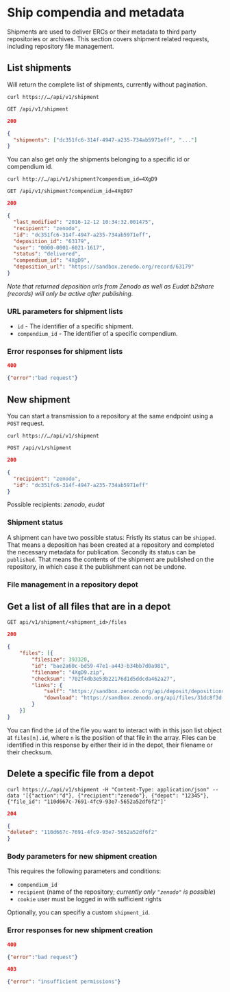 # Ship compendia and metadata

Shipments are used to deliver ERCs or their metadata to third party repositories or archives. This section covers shipment related requests, including repository file management.

## List shipments

Will return the complete list of shipments, currently without pagination.

`curl https://…/api/v1/shipment`

`GET /api/v1/shipment`

```json
200

{
  "shipments": ["dc351fc6-314f-4947-a235-734ab5971eff", "..."]
}
```

You can also get only the shipments belonging to a specific id or compendium id.

`curl http://…/api/v1/shipment?compendium_id=4XgD9`

`GET /api/v1/shipment?compendium_id=4XgD97`

```json
200 

{
  "last_modified": "2016-12-12 10:34:32.001475",
  "recipient": "zenodo",
  "id": "dc351fc6-314f-4947-a235-734ab5971eff",
  "deposition_id": "63179",
  "user": "0000-0001-6021-1617",
  "status": "delivered",
  "compendium_id": "4XgD9",
  "deposition_url": "https://sandbox.zenodo.org/record/63179"
}
```

_Note that returned deposition urls from Zenodo as well as Eudat b2share (records) will only be active after publishing._

### URL parameters for shipment lists

- `id` - The identifier of a specific shipment.
- `compendium_id` - The identifier of a specific compendium.

### Error responses for shipment lists

```json
400

{"error":"bad request"}
```


## New shipment

You can start a transmission to a repository at the same endpoint using a `POST` request.

`curl https://…/api/v1/shipment`

`POST /api/v1/shipment`

```json
200

{
  "recipient": "zenodo",
  "id": "dc351fc6-314f-4947-a235-734ab5971eff"
}
```

Possible recipients: _zenodo_, _eudat_


### Shipment status

A shipment can have two possible status: Fristly its status can be `shipped`. That means a deposition has been created at a repository and completed the necessary metadata for publication. Secondly its status can be `published`. That means the contents of the shipment are published on the repository, in which case it the publishment can not be undone. 


### File management in a repository depot

## Get a list of all files that are in a depot

`GET api/v1/shipment/<shipment_id>/files`

```json
200

{
	"files": [{
		"filesize": 393320,
		"id": "bae2a60c-bd59-47e1-a443-b34bb7d0a981",
		"filename": "4XgD9.zip",
		"checksum": "702f4db3e53b22176d1d5ddcda462a27",
		"links": {
			"self": "https://sandbox.zenodo.org/api/deposit/depositions/71552/files/bae2a60c-bd59-47e1-a443-b34bb7d0a981",
			"download": "https://sandbox.zenodo.org/api/files/31dc8f3d-df00-4d8a-bd99-64ef341372b3/4XgD9.zip"
		}
	}]
}
```

You can find the `id` of the file you want to interact with in this json list object at `files[n].id`, where `n` is the position of that file in the array. Files can be identified in this response by either their id in the depot, their filename or their checksum.


## Delete a specific file from a depot

`curl https://…/api/v1/shipment
-H "Content-Type: application/json"
--data '[{"action":"d"}, {"recipient":"zenodo"}, {"depot": "12345"}, {"file_id": "110d667c-7691-4fc9-93e7-5652a52df6f2"]'
`

```json
204

{
"deleted": "110d667c-7691-4fc9-93e7-5652a52df6f2"
}
```

### Body parameters for new shipment creation

This requires the following parameters and conditions:

- `compendium_id`
- `recipient` (name of the repository; _currently only `"zenodo"` is possible_)
- `cookie` user must be logged in with sufficient rights

Optionally, you can specifiy a custom `shipment_id`.

### Error responses for new shipment creation

```json
400

{"error":"bad request"}
```


```json
403

{"error": "insufficient permissions"}
```
